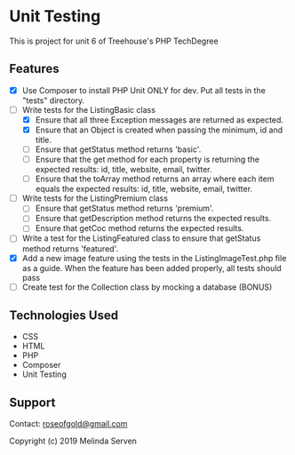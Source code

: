 # Unit Testing
This is project for unit 6 of Treehouse's PHP TechDegree

## Features
- [x] Use Composer to install PHP Unit ONLY for dev. Put all tests in the "tests" directory.
- [ ] Write tests for the ListingBasic class
    - [x] Ensure that all three Exception messages are returned as expected.
    - [x] Ensure that an Object is created when passing the minimum, id and title.
    - [ ] Ensure that getStatus method returns 'basic'.
    - [ ] Ensure that the get method for each property is returning the expected results: id, title, website, email, twitter.
    - [ ] Ensure that the toArray method returns an array where each item equals the expected results: id, title, website, email, twitter.
- [ ] Write tests for the ListingPremium class
    - [ ] Ensure that getStatus method returns 'premium'.
    - [ ] Ensure that getDescription method returns the expected results.
    - [ ] Ensure that getCoc method returns the expected results.
- [ ] Write a test for the ListingFeatured class to ensure that getStatus method returns 'featured'.
- [x] Add a new image feature using the tests in the ListingImageTest.php file as a guide. When the feature has been added properly, all tests should pass
- [ ] Create test for the Collection class by mocking a database (BONUS)

## Technologies Used
* CSS
* HTML
* PHP
* Composer
* Unit Testing

## Support
Contact: roseofgold@gmail.com

Copyright (c) 2019 Melinda Serven